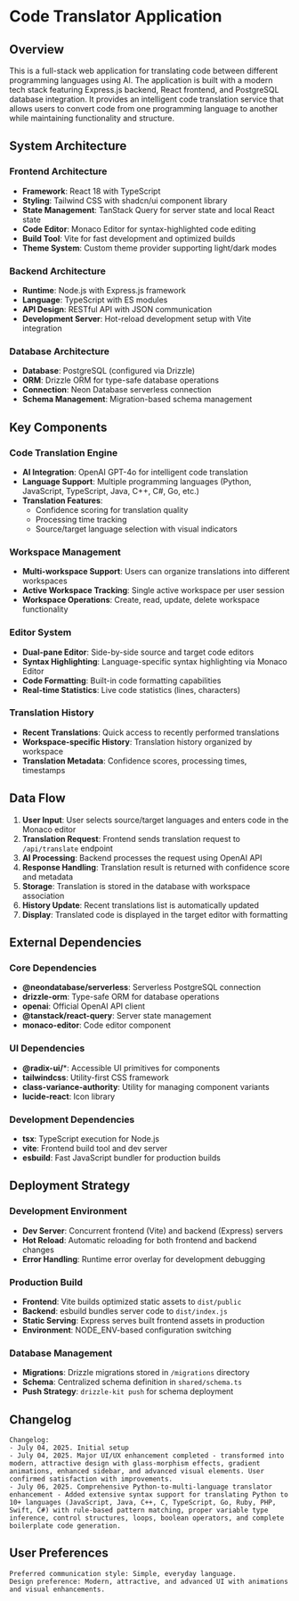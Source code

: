 # Code Translator Application

## Overview

This is a full-stack web application for translating code between different programming languages using AI. The application is built with a modern tech stack featuring Express.js backend, React frontend, and PostgreSQL database integration. It provides an intelligent code translation service that allows users to convert code from one programming language to another while maintaining functionality and structure.

## System Architecture

### Frontend Architecture
- **Framework**: React 18 with TypeScript
- **Styling**: Tailwind CSS with shadcn/ui component library
- **State Management**: TanStack Query for server state and local React state
- **Code Editor**: Monaco Editor for syntax-highlighted code editing
- **Build Tool**: Vite for fast development and optimized builds
- **Theme System**: Custom theme provider supporting light/dark modes

### Backend Architecture
- **Runtime**: Node.js with Express.js framework
- **Language**: TypeScript with ES modules
- **API Design**: RESTful API with JSON communication
- **Development Server**: Hot-reload development setup with Vite integration

### Database Architecture
- **Database**: PostgreSQL (configured via Drizzle)
- **ORM**: Drizzle ORM for type-safe database operations
- **Connection**: Neon Database serverless connection
- **Schema Management**: Migration-based schema management

## Key Components

### Code Translation Engine
- **AI Integration**: OpenAI GPT-4o for intelligent code translation
- **Language Support**: Multiple programming languages (Python, JavaScript, TypeScript, Java, C++, C#, Go, etc.)
- **Translation Features**: 
  - Confidence scoring for translation quality
  - Processing time tracking
  - Source/target language selection with visual indicators

### Workspace Management
- **Multi-workspace Support**: Users can organize translations into different workspaces
- **Active Workspace Tracking**: Single active workspace per user session
- **Workspace Operations**: Create, read, update, delete workspace functionality

### Editor System
- **Dual-pane Editor**: Side-by-side source and target code editors
- **Syntax Highlighting**: Language-specific syntax highlighting via Monaco Editor
- **Code Formatting**: Built-in code formatting capabilities
- **Real-time Statistics**: Live code statistics (lines, characters)

### Translation History
- **Recent Translations**: Quick access to recently performed translations
- **Workspace-specific History**: Translation history organized by workspace
- **Translation Metadata**: Confidence scores, processing times, timestamps

## Data Flow

1. **User Input**: User selects source/target languages and enters code in the Monaco editor
2. **Translation Request**: Frontend sends translation request to `/api/translate` endpoint
3. **AI Processing**: Backend processes the request using OpenAI API
4. **Response Handling**: Translation result is returned with confidence score and metadata
5. **Storage**: Translation is stored in the database with workspace association
6. **History Update**: Recent translations list is automatically updated
7. **Display**: Translated code is displayed in the target editor with formatting

## External Dependencies

### Core Dependencies
- **@neondatabase/serverless**: Serverless PostgreSQL connection
- **drizzle-orm**: Type-safe ORM for database operations
- **openai**: Official OpenAI API client
- **@tanstack/react-query**: Server state management
- **monaco-editor**: Code editor component

### UI Dependencies
- **@radix-ui/***: Accessible UI primitives for components
- **tailwindcss**: Utility-first CSS framework
- **class-variance-authority**: Utility for managing component variants
- **lucide-react**: Icon library

### Development Dependencies
- **tsx**: TypeScript execution for Node.js
- **vite**: Frontend build tool and dev server
- **esbuild**: Fast JavaScript bundler for production builds

## Deployment Strategy

### Development Environment
- **Dev Server**: Concurrent frontend (Vite) and backend (Express) servers
- **Hot Reload**: Automatic reloading for both frontend and backend changes
- **Error Handling**: Runtime error overlay for development debugging

### Production Build
- **Frontend**: Vite builds optimized static assets to `dist/public`
- **Backend**: esbuild bundles server code to `dist/index.js`
- **Static Serving**: Express serves built frontend assets in production
- **Environment**: NODE_ENV-based configuration switching

### Database Management
- **Migrations**: Drizzle migrations stored in `/migrations` directory
- **Schema**: Centralized schema definition in `shared/schema.ts`
- **Push Strategy**: `drizzle-kit push` for schema deployment

## Changelog
```
Changelog:
- July 04, 2025. Initial setup
- July 04, 2025. Major UI/UX enhancement completed - transformed into modern, attractive design with glass-morphism effects, gradient animations, enhanced sidebar, and advanced visual elements. User confirmed satisfaction with improvements.
- July 06, 2025. Comprehensive Python-to-multi-language translator enhancement - Added extensive syntax support for translating Python to 10+ languages (JavaScript, Java, C++, C, TypeScript, Go, Ruby, PHP, Swift, C#) with rule-based pattern matching, proper variable type inference, control structures, loops, boolean operators, and complete boilerplate code generation.
```

## User Preferences
```
Preferred communication style: Simple, everyday language.
Design preference: Modern, attractive, and advanced UI with animations and visual enhancements.
```